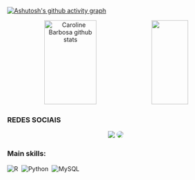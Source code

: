 

[![Ashutosh's github activity graph](https://github-readme-activity-graph.cyclic.app/graph?username=j-pconde&bg_color=0d1117&color=b13583&line=b13583&point=ff9494&area=true&hide_border=true)](https://github.com/ashutosh00710/github-readme-activity-graph)




<div align="center">  
  <img width="49%" height="195px" src="https://github-readme-stats.vercel.app/api?username=j-pconde&show_icons=true&count_private=true&hide_border=true&title_color=ff91a4&icon_color=ff91a4&text_color=c9d1d9&bg_color=0d1117" alt="Caroline Barbosa github stats" /> 
  <img width="41%" height="195px" src="https://github-readme-stats.vercel.app/api/top-langs/?username=j-pconde&layout=compact&hide_border=true&title_color=ff91a4&text_color=ff91a4&bg_color=0d1117" />
</div>

### REDES SOCIAIS
<div align="center"> 
<a href = "mailto:conde.jperez@gmail.com"> <img src="https://img.shields.io/badge/-Gmail-%23333?style=for-the-badge&logo=gmail&logoColor=white" target="_blank"></a>
<a href="https://www.linkedin.com/in/jonathan-pc/" target="_blank"><img src="https://img.shields.io/badge/-LinkedIn-%230077B5?style=for-the-badge&logo=linkedin&logoColor=white" style="border-radius: 30px" target="_blank"></a> 
 </div>
 
 ### Main skills:
![R](https://img.shields.io/badge/-R-FFFFFF?style=flat&logo=r&logoColor=4AA4DE)&nbsp;
![Python](https://img.shields.io/badge/-Python-306998?style=flat&logo=python&logoColor=white)&nbsp;
![MySQL](https://img.shields.io/badge/-MySQL-00758F?style=flat&logo=mysql&logoColor=F29111)&nbsp;
